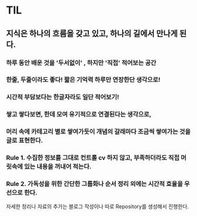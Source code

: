 # TIL

## 지식은 하나의 흐름을 갖고 있고, 하나의 길에서 만나게 된다.


### 하루 동안 배운 것을 '두서없이' , 하지만 '직접' 적어보는 공간

### 한줄, 두줄이라도 좋다! 짧은 기억력 하루만 연장한단 생각으로!

### 시간적 부담보다는 한글자라도 일단 적어보기!

### 쌓고 쌓다보면, 한데 모여 유기적으로 연결된다는 생각으로,

### 머리 속에 카테고리 별로 쌓여가듯이 개념의 갈래마다 조금씩 쌓여가는 것을 글로 표현한다.


### Rule 1. 수집한 정보를 그대로 컨트롤 cv 하지 않고, 부족하더라도 직접 머릿속에 있는 내용을 꺼내어 적는다.

### Rule 2. 가독성을 위한 간단한 그룹화나 순서 정리 외에는 시간적 효율을 우선으로 한다.

 자세한 정리나 자료의 추가는 블로그 작성이나 따로 Repository를 생성해서 진행한다.


